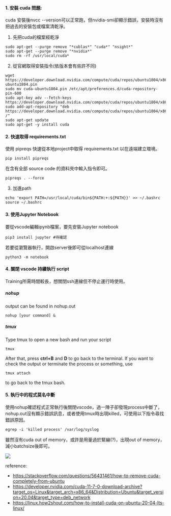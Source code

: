 #### 1. 安裝 cuda 問題:
cuda 安裝後nvcc --version可以正常跑，但nvidia-smi卻顯示錯誤，安裝時沒有把過去的安裝包或檔案清乾淨。
1. 先把cuda的檔案經乾淨
```
sudo apt-get --purge remove "*cublas*" "cuda*" "nsight*" 
sudo apt-get --purge remove "*nvidia*"
sudo rm -rf /usr/local/cuda*
```
2. 從官網取得安裝指令(依版本會有些許不同)
```
wget https://developer.download.nvidia.com/compute/cuda/repos/ubuntu1804/x86_64/cuda-ubuntu1804.pin
sudo mv cuda-ubuntu1804.pin /etc/apt/preferences.d/cuda-repository-pin-600
sudo apt-key adv --fetch-keys https://developer.download.nvidia.com/compute/cuda/repos/ubuntu1804/x86_64/3bf863cc.pub
sudo add-apt-repository "deb https://developer.download.nvidia.com/compute/cuda/repos/ubuntu1804/x86_64/ /"
sudo apt-get update
sudo apt-get -y install cuda
```

#### 2. 快速取得 requirements.txt
使用 pipreqs 快速從本地project中取得 requirements.txt 以在遠端建立環境。
```
pip install pipreqs
```
在含有全部 source code 的資料夾中輸入指令即可。
```
pipreqs . --force
```


3. 加進path
```
echo 'export PATH=/usr/local/cuda/bin${PATH:+:${PATH}}' >> ~/.bashrc
source ~/.bashrc
```

#### 3. 使用Jupyter Notebook
要從vscode編輯ipynb檔案，要先安裝Jupyter notebook
```
pip3 install jupyter #待確認
```
若要從瀏覽器執行，開啟server後即可從localhost連線
```
python3 -m notebook
```

#### 4. 關閉 vscode 持續執行 script
Training所需時間較長，想關閉ssh連線但不停止運行時使用。
##### nohup 
output can be found in nohup.out
```
nohup [your command] &
```
##### tmux
Type tmux to open a new bash and run your script
```
tmux
```
After that, press **ctrl+B** and **D** to go back to the  terminal.
If you want to check the output or terminate the process or something, use
```
tmux attach
```
to go back to the tmux bash.

#### 5. 執行中的程式莫名中斷
使用nohup確認程式正常執行後關閉vscode，過一陣子卻發現process中斷了，nohup.out沒有顯示錯誤訊息，或者使用tmux時出現killed，可使用以下指令尋找錯誤原因。
```
egrep -i 'killed process' /var/log/syslog
```
雖然沒有cuda out of memory，或許是用量過於緊繃(?)，出現out of memory，減小batchsize後即可。

![](https://hackmd.io/_uploads/H1ljvUx6sn.png)


reference:
* https://stackoverflow.com/questions/56431461/how-to-remove-cuda-completely-from-ubuntu
* https://developer.nvidia.com/cuda-11-7-0-download-archive?target_os=Linux&target_arch=x86_64&Distribution=Ubuntu&target_version=20.04&target_type=deb_network
* https://linux.how2shout.com/how-to-install-cuda-on-ubuntu-20-04-lts-linux/




